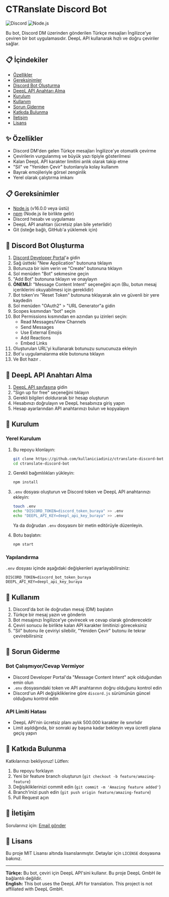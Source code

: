 # CTRanslate Discord Bot

![Discord](https://img.shields.io/badge/Discord-7289DA?style=for-the-badge&logo=discord&logoColor=white)
![Node.js](https://img.shields.io/badge/Node.js-339933?style=for-the-badge&logo=nodedotjs&logoColor=white)

Bu bot, Discord DM üzerinden gönderilen Türkçe mesajları İngilizce'ye çeviren bir bot uygulamasıdır. DeepL API kullanarak hızlı ve doğru çeviriler sağlar.

## 📋 İçindekiler

- [Özellikler](#özellikler)
- [Gereksinimler](#gereksinimler)
- [Discord Bot Oluşturma](#discord-bot-oluşturma)
- [DeepL API Anahtarı Alma](#deepl-api-anahtarı-alma)
- [Kurulum](#kurulum)
- [Kullanım](#kullanım)
- [Sorun Giderme](#sorun-giderme)
- [Katkıda Bulunma](#katkıda-bulunma)
- [İletişim](#i̇letişim)
- [Lisans](#lisans)

## ✨ Özellikler

- Discord DM'den gelen Türkçe mesajları İngilizce'ye otomatik çevirme
- Çevirilerin vurgulanmış ve büyük yazı tipiyle gösterilmesi
- Kalan DeepL API karakter limitini anlık olarak takip etme
- "Sil" ve "Yeniden Çevir" butonlarıyla kolay kullanım
- Bayrak emojileriyle görsel zenginlik
- Yerel olarak çalıştırma imkanı

## 📋 Gereksinimler

- [Node.js](https://nodejs.org/) (v16.0.0 veya üstü)
- [npm](https://www.npmjs.com/) (Node.js ile birlikte gelir)
- Discord hesabı ve uygulaması
- DeepL API anahtarı (ücretsiz plan bile yeterlidir)
- Git (isteğe bağlı, GitHub'a yüklemek için)

## 🤖 Discord Bot Oluşturma

1. [Discord Developer Portal](https://discord.com/developers/applications)'a gidin
2. Sağ üstteki "New Application" butonuna tıklayın
3. Botunuza bir isim verin ve "Create" butonuna tıklayın
4. Sol menüden "Bot" sekmesine geçin
5. "Add Bot" butonuna tıklayın ve onaylayın
6. **ÖNEMLİ:** "Message Content Intent" seçeneğini açın (Bu, botun mesaj içeriklerini okuyabilmesi için gereklidir)
7. Bot token'ını "Reset Token" butonuna tıklayarak alın ve güvenli bir yere kaydedin
8. Sol menüden "OAuth2" > "URL Generator"a gidin
9. Scopes kısmından "bot" seçin
10. Bot Permissions kısmından en azından şu izinleri seçin:
    - Read Messages/View Channels
    - Send Messages
    - Use External Emojis
    - Add Reactions
    - Embed Links
11. Oluşturulan URL'yi kullanarak botunuzu sunucunuza ekleyin
12. Bot'u uygulamalarıma ekle butonuna tıklayın
13. Ve Bot hazır .

## 🔑 DeepL API Anahtarı Alma

1. [DeepL API sayfasına](https://www.deepl.com/pro-api) gidin
2. "Sign up for free" seçeneğini tıklayın
3. Gerekli bilgileri doldurarak bir hesap oluşturun
4. Hesabınızı doğrulayın ve DeepL hesabınıza giriş yapın
5. Hesap ayarlarından API anahtarınızı bulun ve kopyalayın

## 🚀 Kurulum

### Yerel Kurulum

1. Bu repoyu klonlayın:
   ```bash
   git clone https://github.com/kullaniciadiniz/ctranslate-discord-bot.git
   cd ctranslate-discord-bot
   ```

2. Gerekli bağımlılıkları yükleyin:
   ```bash
   npm install
   ```

3. `.env` dosyası oluşturun ve Discord token ve DeepL API anahtarınızı ekleyin:
   ```bash
   touch .env
   echo "DISCORD_TOKEN=discord_token_buraya" >> .env
   echo "DEEPL_API_KEY=deepl_api_key_buraya" >> .env
   ```
   Ya da doğrudan `.env` dosyasını bir metin editörüyle düzenleyin.

4. Botu başlatın:
   ```bash
   npm start
   ```

### Yapılandırma

`.env` dosyası içinde aşağıdaki değişkenleri ayarlayabilirsiniz:

```
DISCORD_TOKEN=discord_bot_token_buraya
DEEPL_API_KEY=deepl_api_key_buraya
```


## 💬 Kullanım

1. Discord'da bot ile doğrudan mesaj (DM) başlatın
2. Türkçe bir mesaj yazın ve gönderin
3. Bot mesajınızı İngilizce'ye çevirecek ve cevap olarak gönderecektir
4. Çeviri sonucu ile birlikte kalan API karakter limitinizi göreceksiniz
5. "Sil" butonu ile çeviriyi silebilir, "Yeniden Çevir" butonu ile tekrar çevirebilirsiniz

## 🔧 Sorun Giderme

### Bot Çalışmıyor/Cevap Vermiyor

- Discord Developer Portal'da "Message Content Intent" açık olduğundan emin olun
- `.env` dosyasındaki token ve API anahtarının doğru olduğunu kontrol edin
- Discord'un API değişikliklerine göre `discord.js` sürümünün güncel olduğunu kontrol edin

### API Limiti Hatası

- DeepL API'nin ücretsiz planı aylık 500.000 karakter ile sınırlıdır
- Limit aşıldığında, bir sonraki ay başına kadar bekleyin veya ücretli plana geçiş yapın

## 🤝 Katkıda Bulunma

Katkılarınızı bekliyoruz! Lütfen:

1. Bu repoyu forklayın
2. Yeni bir feature branch oluşturun (`git checkout -b feature/amazing-feature`)
3. Değişikliklerinizi commit edin (`git commit -m 'Amazing feature added'`)
4. Branch'inizi push edin (`git push origin feature/amazing-feature`)
5. Pull Request açın

## 📧 İletişim

Sorularınız için: [Email gönder](mailto:clionjob@gmail.com)

## 📄 Lisans

Bu proje MIT Lisansı altında lisanslanmıştır. Detaylar için `LICENSE` dosyasına bakınız.

---

**Türkçe:** Bu bot, çeviri için DeepL API'sini kullanır. Bu proje DeepL GmbH ile bağlantılı değildir.  
**English:** This bot uses the DeepL API for translation. This project is not affiliated with DeepL GmbH.
